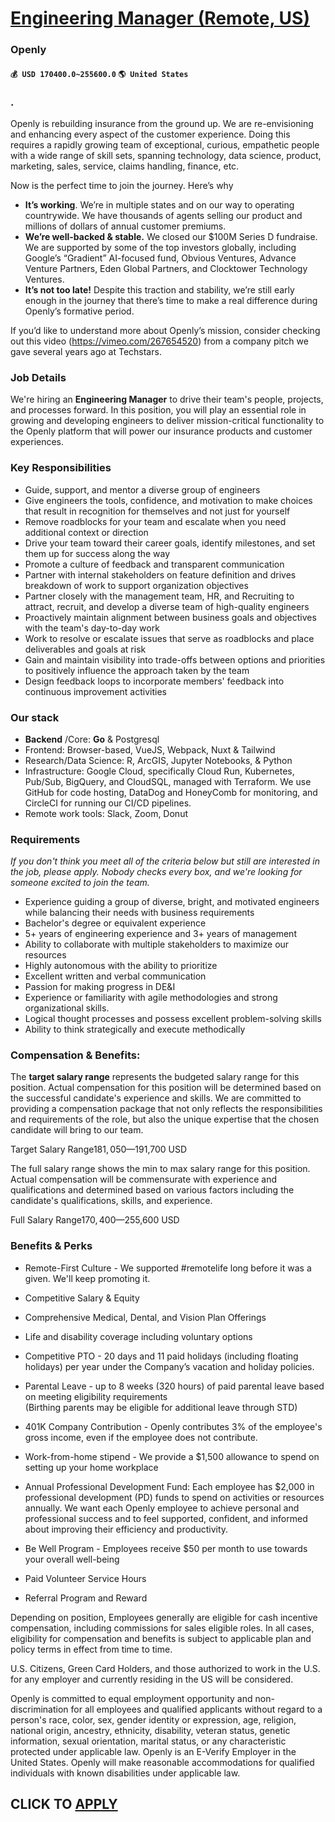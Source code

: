 # [Engineering Manager (Remote, US)](https://www.remotewlb.com/apply/engineering-manager-remote-us-90028)  
### Openly  
#### `💰 USD 170400.0~255600.0` `🌎 United States`  

###  .

Openly is rebuilding insurance from the ground up. We are re-envisioning and enhancing every aspect of the customer experience. Doing this requires a rapidly growing team of exceptional, curious, empathetic people with a wide range of skill sets, spanning technology, data science, product, marketing, sales, service, claims handling, finance, etc.

Now is the perfect time to join the journey. Here’s why

  *  **It’s working**. We’re in multiple states and on our way to operating countrywide. We have thousands of agents selling our product and millions of dollars of annual customer premiums.
  *  **We’re well-backed & stable.** We closed our $100M Series D fundraise. We are supported by some of the top investors globally, including Google’s “Gradient” AI-focused fund, Obvious Ventures, Advance Venture Partners, Eden Global Partners, and Clocktower Technology Ventures.
  *  **It’s not too late!** Despite this traction and stability, we’re still early enough in the journey that there’s time to make a real difference during Openly’s formative period.

If you’d like to understand more about Openly’s mission, consider checking out this video (https://vimeo.com/267654520) from a company pitch we gave several years ago at Techstars.

### Job Details

We're hiring an **Engineering Manager** to drive their team's people, projects, and processes forward. In this position, you will play an essential role in growing and developing engineers to deliver mission-critical functionality to the Openly platform that will power our insurance products and customer experiences.

### Key Responsibilities

  * Guide, support, and mentor a diverse group of engineers
  * Give engineers the tools, confidence, and motivation to make choices that result in recognition for themselves and not just for yourself
  * Remove roadblocks for your team and escalate when you need additional context or direction
  * Drive your team toward their career goals, identify milestones, and set them up for success along the way
  * Promote a culture of feedback and transparent communication
  * Partner with internal stakeholders on feature definition and drives breakdown of work to support organization objectives
  * Partner closely with the management team, HR, and Recruiting to attract, recruit, and develop a diverse team of high-quality engineers
  * Proactively maintain alignment between business goals and objectives with the team's day-to-day work
  * Work to resolve or escalate issues that serve as roadblocks and place deliverables and goals at risk
  * Gain and maintain visibility into trade-offs between options and priorities to positively influence the approach taken by the team
  * Design feedback loops to incorporate members' feedback into continuous improvement activities

### Our stack

  *  **Backend** /Core: **Go** & Postgresql
  * Frontend: Browser-based, VueJS, Webpack, Nuxt & Tailwind
  * Research/Data Science: R, ArcGIS, Jupyter Notebooks, & Python
  * Infrastructure: Google Cloud, specifically Cloud Run, Kubernetes, Pub/Sub, BigQuery, and CloudSQL, managed with Terraform. We use GitHub for code hosting, DataDog and HoneyComb for monitoring, and CircleCI for running our CI/CD pipelines.
  * Remote work tools: Slack, Zoom, Donut

### Requirements

 _If you don't think you meet all of the criteria below but still are interested in the job, please apply. Nobody checks every box, and we're looking for someone excited to join the team._

  * Experience guiding a group of diverse, bright, and motivated engineers while balancing their needs with business requirements
  * Bachelor's degree or equivalent experience
  * 5+ years of engineering experience and 3+ years of management
  * Ability to collaborate with multiple stakeholders to maximize our resources
  * Highly autonomous with the ability to prioritize
  * Excellent written and verbal communication
  * Passion for making progress in DE&I
  * Experience or familiarity with agile methodologies and strong organizational skills.
  * Logical thought processes and possess excellent problem-solving skills
  * Ability to think strategically and execute methodically

### Compensation & Benefits:

The **target salary range** represents the budgeted salary range for this position. Actual compensation for this position will be determined based on the successful candidate's experience and skills. We are committed to providing a compensation package that not only reflects the responsibilities and requirements of the role, but also the unique expertise that the chosen candidate will bring to our team.

Target Salary Range$181,050—$191,700 USD

The full salary range shows the min to max salary range for this position. Actual compensation will be commensurate with experience and qualifications and determined based on various factors including the candidate's qualifications, skills, and experience.

Full Salary Range$170,400—$255,600 USD

### Benefits & Perks

  * Remote-First Culture - We supported #remotelife long before it was a given. We'll keep promoting it.
  * Competitive Salary & Equity
  * Comprehensive Medical, Dental, and Vision Plan Offerings
  * Life and disability coverage including voluntary options
  * Competitive PTO - 20 days and 11 paid holidays (including floating holidays) per year under the Company’s vacation and holiday policies. 
  * Parental Leave - up to 8 weeks (320 hours) of paid parental leave based on meeting eligibility requirements  
(Birthing parents may be eligible for additional leave through STD)

  * 401K Company Contribution - Openly contributes 3% of the employee's gross income, even if the employee does not contribute.
  * Work-from-home stipend - We provide a $1,500 allowance to spend on setting up your home workplace
  * Annual Professional Development Fund: Each employee has $2,000 in professional development (PD) funds to spend on activities or resources annually. We want each Openly employee to achieve personal and professional success and to feel supported, confident, and informed about improving their efficiency and productivity.
  * Be Well Program - Employees receive $50 per month to use towards your overall well-being
  * Paid Volunteer Service Hours
  * Referral Program and Reward

Depending on position, Employees generally are eligible for cash incentive compensation, including commissions for sales eligible roles. In all cases, eligibility for compensation and benefits is subject to applicable plan and policy terms in effect from time to time.

U.S. Citizens, Green Card Holders, and those authorized to work in the U.S. for any employer and currently residing in the US will be considered.

Openly is committed to equal employment opportunity and non-discrimination for all employees and qualified applicants without regard to a person's race, color, sex, gender identity or expression, age, religion, national origin, ancestry, ethnicity, disability, veteran status, genetic information, sexual orientation, marital status, or any characteristic protected under applicable law. Openly is an E-Verify Employer in the United States. Openly will make reasonable accommodations for qualified individuals with known disabilities under applicable law.

  
## CLICK TO [APPLY](https://www.remotewlb.com/apply/engineering-manager-remote-us-90028)

